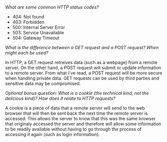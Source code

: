 *What are some common HTTP status codes?*
- 404: Not found
- 403: Forbidden
- 500: Internal Server Error
- 503: Service Unavailable
- 504: Gateway Timeout

*What is the difference between a GET request and a POST request? When might each be used?*

In HTTP, a GET request retreives data (such as a webpage) from a remote server. On the other hand, a POST request
will submit or update information to a remote server. From what I've read, a POST request will be more secure when 
handling private data. GET requests can be used by third parties and sensitive data may be compromised. 

*Optional bonus question: What is a cookie (the technical kind, not the delicious kind)? How does it relate to HTTP requests?*

A cookie is a piece of data that a remote server will send to the web browser that will then be sent back the next time the remote
server is accessed. This allows the server to know that this was the same browser that originaly accessed the server and therefore
will allow some information to be readily available without having to go through the process of accessing it again (such as login information).